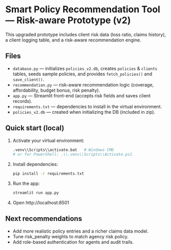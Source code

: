 
# Smart Policy Recommendation Tool — Risk-aware Prototype (v2)

This upgraded prototype includes client risk data (loss ratio, claims history), a client logging table, and a risk-aware recommendation engine.

## Files
- `database.py` — initializes `policies_v2.db`, creates `policies` & `clients` tables, seeds sample policies, and provides `fetch_policies()` and `save_client()`.
- `recommendation.py` — risk-aware recommendation logic (coverage, affordability, budget bonus, risk penalty).
- `app.py` — Streamlit front-end (accepts risk fields and saves client records).
- `requirements.txt` — dependencies to install in the virtual environment.
- `policies_v2.db` — created when initializing the DB (included in zip).

## Quick start (local)
1. Activate your virtual environment:
   ```bash
   .venv\\Scripts\\activate.bat   # Windows CMD
   # or for PowerShell: .\\.venv\\Scripts\\Activate.ps1
   ```
2. Install dependencies:
   ```bash
   pip install -r requirements.txt
   ```
3. Run the app:
   ```bash
   streamlit run app.py
   ```
4. Open http://localhost:8501

## Next recommendations
- Add more realistic policy entries and a richer claims data model.
- Tune risk_penalty weights to match agency risk policy.
- Add role-based authentication for agents and audit trails.
